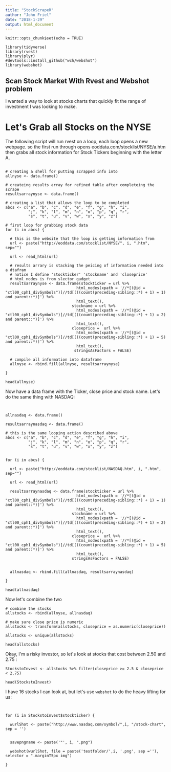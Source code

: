 ```yaml
---
title: "StockScrapeR"
author: "John Friel"
date: "2018-1-29"
output: html_document
---
```


```{r setup, include=FALSE}
knitr::opts_chunk$set(echo = TRUE)

library(tidyverse)
library(rvest)
library(plyr)
#devtools::install_github("wch/webshot")
library(webshot)
```

## Scan Stock Market With Rvest and Webshot problem

I wanted a way to look at stocks charts that quickly fit the range of investment I was looking to make. 

# Let's Grab all Stocks on the NYSE

The following script will run rvest on a loop, each loop opens a new webpage. so the first run through opens eoddata.com/stocklist/NYSE/a.htm then grabs all stock information for Stock Tickers beginning with the letter A. 

```{r}

# creating a shell for putting scrapped info into
allnyse <- data.frame()

# createing results array for refined table after completeing the scrape
resultsarraynyse <- data.frame()

# creating a list that allows the loop to be completed
abcs <- c("a", "b", "c", "d", "e", "f", "g", "h", "i",
          "j", "k", "l", "m", "n", "o", "p", "q", "r",
          "s", "t", "u", "v", "w", "x", "y", "z")

# first loop for grabbing stock data
for (i in abcs) {
  
  # this is the website that the loop is getting information from
  url <- paste("http://eoddata.com/stocklist/NYSE/", i, ".htm", sep="")
  
  url <- read_html(url)
  
  # results arrary is stacking the peicing of information needed into a dtafram
  # notice I define 'stockticker' 'stockname' and 'closeprice' 
  # html_nodes is from slector gadget 
  resultsarraynyse <- data.frame(stockticker = url %>% 
                               html_nodes(xpath = '//*[(@id = "ctl00_cph1_divSymbols")]//td[(((count(preceding-sibling::*) + 1) = 1) and parent::*)]') %>%
                               html_text(), 
                             stockname = url %>% 
                               html_nodes(xpath = '//*[(@id = "ctl00_cph1_divSymbols")]//td[(((count(preceding-sibling::*) + 1) = 2) and parent::*)]') %>%
                               html_text(),
                             closeprice =  url %>% 
                               html_nodes(xpath = '//*[(@id = "ctl00_cph1_divSymbols")]//td[(((count(preceding-sibling::*) + 1) = 5) and parent::*)]') %>%
                               html_text(),
                              stringsAsFactors = FALSE)
  
  # compile all information into dataframe
  allnyse <- rbind.fill(allnyse, resultsarraynyse)
  
}

head(allnyse)

```


Now  have a data frame with the Ticker, close price and stock name. Let's do the same thing with NASDAQ:

```{r}


allnasdaq <- data.frame()

resultsarraynasdaq <- data.frame()

# this is the same looping action described above
abcs <- c("a", "b", "c", "d", "e", "f", "g", "h", "i",
          "j", "k", "l", "m", "n", "o", "p", "q", "r",
          "s", "t", "u", "v", "w", "x", "y", "z")


for (i in abcs) {
  
  url <- paste("http://eoddata.com/stocklist/NASDAQ.htm", i, ".htm", sep="")
  
  url <- read_html(url)
  
  resultsarraynasdaq <- data.frame(stockticker = url %>% 
                               html_nodes(xpath = '//*[(@id = "ctl00_cph1_divSymbols")]//td[(((count(preceding-sibling::*) + 1) = 1) and parent::*)]') %>%
                               html_text(), 
                             stockname = url %>% 
                               html_nodes(xpath = '//*[(@id = "ctl00_cph1_divSymbols")]//td[(((count(preceding-sibling::*) + 1) = 2) and parent::*)]') %>%
                               html_text(),
                             closeprice =  url %>% 
                               html_nodes(xpath = '//*[(@id = "ctl00_cph1_divSymbols")]//td[(((count(preceding-sibling::*) + 1) = 5) and parent::*)]') %>%
                               html_text(),
                             stringsAsFactors = FALSE)
  
  
  allnasdaq <- rbind.fill(allnasdaq, resultsarraynasdaq)
  
}

head(allnasdaq)
```

Now let's combine the two 

```{r}
# combine the stocks
allstocks <- rbind(allnyse, allnasdaq)

# make sure close price is numeric
allstocks <- transform(allstocks, closeprice = as.numeric(closeprice))

allstocks <- unique(allstocks)

head(allstocks)

```

Okay, I'm a risky investor, so let's look at stocks that cost between 2.50 and 2.75 :

```{r}
StockstoInvest <- allstocks %>% filter(closeprice >= 2.5 & closeprice < 2.75)

head(StockstoInvest)

```

I have 16 stocks I can look at, but let's use `webshot` to do the heavy lifting for us:

```{r}


for (i in StockstoInvest$stockticker) {
 
  wurlShot <- paste("http://www.nasdaq.com/symbol/",i, "/stock-chart", sep = '')
 
  
  savepngname <- paste('"', i, ".png")
 
  webshot(wurlShot, file = paste('testfolder/',i, '.png', sep =''),  selector = ".marginT5px img")
 
}
```

